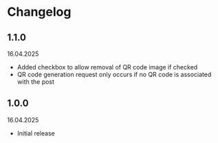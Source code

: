 # Changelog

## 1.1.0
16.04.2025
- Added checkbox to allow removal of QR code image if checked
- QR code generation request only occurs if no QR code is associated with the post

## 1.0.0
16.04.2025
- Initial release